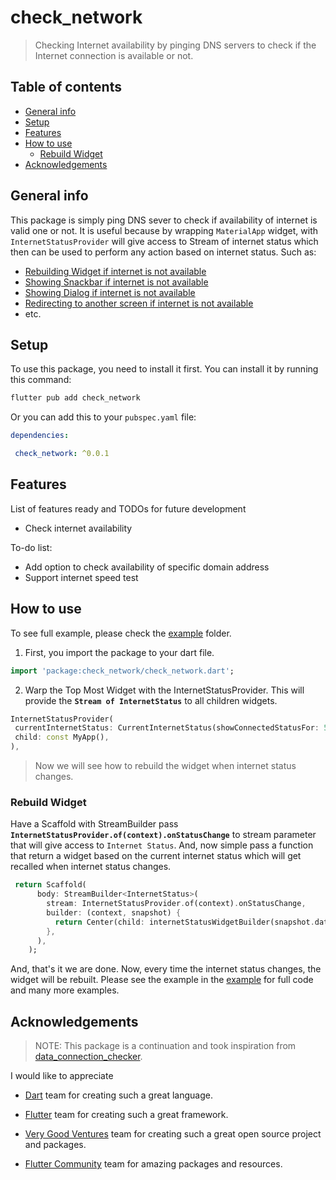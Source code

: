 # check_network

> Checking Internet availability by pinging DNS servers to check if the Internet connection is available or not.

## Table of contents

- [General info](#general-info)
- [Setup](#setup)
- [Features](#features)
- [How to use](#how-to-use)
    - [Rebuild Widget](#rebuild-widget)
- [Acknowledgements](#acknowledgements)
  

## General info

This package is simply ping DNS sever to check if availability of internet is valid one or not. It is useful because by wrapping `MaterialApp` widget, with `InternetStatusProvider` will give access to Stream of internet status which then can be used to perform any action based on internet status.
  Such as:
  - [Rebuilding Widget if internet is not available](https://github.com/Vedsaga/check_network/tree/master/example/lib/widget_rebuild.dart)
  - [Showing Snackbar if internet is not available](https://github.com/Vedsaga/check_network/tree/master/example/lib/show_snackbar.dart)
  - [Showing Dialog if internet is not available](https://github.com/Vedsaga/check_network/tree/master/example/lib/show_dialog.dart)
  - [Redirecting to another screen if internet is not available](https://github.com/Vedsaga/check_network/tree/master/example/lib/redirect.dart)
  - etc.
## Setup

To use this package, you need to install it first. You can install it by running this command:

```bash
flutter pub add check_network
```

Or you can add this to your `pubspec.yaml` file:

```yaml
dependencies:

 check_network: ^0.0.1
```

## Features

List of features ready and TODOs for future development

- Check internet availability
  
To-do list:

- Add option to check availability of specific domain address
- Support internet speed test
  

## How to use

To see full example, please check the [example](https://github.com/Vedsaga/check_network/tree/master/example/lib) folder.

1. First, you import the package to your dart file.

```dart
import 'package:check_network/check_network.dart';
```

2. Warp the Top Most Widget with the InternetStatusProvider. This will provide the **`Stream of InternetStatus`** to all children widgets.
```dart
InternetStatusProvider(
 currentInternetStatus: CurrentInternetStatus(showConnectedStatusFor: 5),
 child: const MyApp(),
),
```

> Now we will see how to rebuild the widget when internet status changes.

### Rebuild Widget

Have a Scaffold with StreamBuilder pass
**`InternetStatusProvider.of(context).onStatusChange`** to stream parameter that will give access to `Internet Status`. 
And, now simple pass a function that return a widget based on the current internet status which will get recalled when internet status changes.


```dart
 return Scaffold(
      body: StreamBuilder<InternetStatus>(
        stream: InternetStatusProvider.of(context).onStatusChange,
        builder: (context, snapshot) {
          return Center(child: internetStatusWidgetBuilder(snapshot.data));
        },
      ),
    );
```

And, that's it we are done. Now, every time the internet status changes, the widget will be rebuilt.
Please see the example in the [example](https://github.com/Vedsaga/check_network/tree/master/example/lib) for full code and many more examples.


## Acknowledgements

> NOTE: This package is a continuation and took inspiration from [data_connection_checker](https://github.com/komapeb/data_connection_checker).

I would like to appreciate

 - [Dart](https://dart.dev/) team for creating such a great language.

 - [Flutter](https://flutter.dev/) team for creating such a great framework.

 - [Very Good Ventures](https://verygood.ventures/) team for creating such a great open source project and packages.

 - [Flutter Community](https://plus.fluttercommunity.dev/) team for amazing packages and resources.